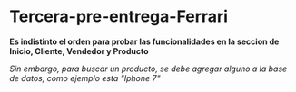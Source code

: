 # Tercera-pre-entrega-Ferrari

**Es indistinto el orden para probar las funcionalidades en la seccion de Inicio, Cliente, Vendedor y Producto**

*Sin embargo, para buscar un producto, se debe agregar alguno a la base de datos, como ejemplo esta "Iphone 7"*
